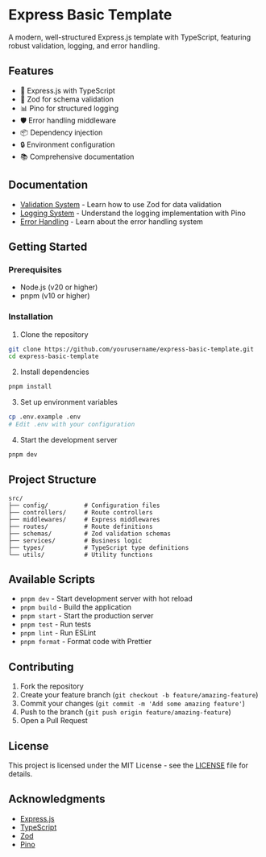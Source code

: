 # Express Basic Template

A modern, well-structured Express.js template with TypeScript, featuring robust validation, logging, and error handling.

## Features

- 🚀 Express.js with TypeScript
- 📝 Zod for schema validation
- 📊 Pino for structured logging
- 🛡️ Error handling middleware
- 📦 Dependency injection
- 🔒 Environment configuration
- 📚 Comprehensive documentation

## Documentation

- [Validation System](docs/validations.md) - Learn how to use Zod for data validation
- [Logging System](docs/logger.md) - Understand the logging implementation with Pino
- [Error Handling](docs/errorhandling.md) - Learn about the error handling system

## Getting Started

### Prerequisites

- Node.js (v20 or higher)
- pnpm (v10 or higher)

### Installation

1. Clone the repository

```bash
git clone https://github.com/yourusername/express-basic-template.git
cd express-basic-template
```

2. Install dependencies

```bash
pnpm install
```

3. Set up environment variables

```bash
cp .env.example .env
# Edit .env with your configuration
```

4. Start the development server

```bash
pnpm dev
```

## Project Structure

```
src/
├── config/          # Configuration files
├── controllers/     # Route controllers
├── middlewares/     # Express middlewares
├── routes/          # Route definitions
├── schemas/         # Zod validation schemas
├── services/        # Business logic
├── types/           # TypeScript type definitions
└── utils/           # Utility functions
```

## Available Scripts

- `pnpm dev` - Start development server with hot reload
- `pnpm build` - Build the application
- `pnpm start` - Start the production server
- `pnpm test` - Run tests
- `pnpm lint` - Run ESLint
- `pnpm format` - Format code with Prettier

## Contributing

1. Fork the repository
2. Create your feature branch (`git checkout -b feature/amazing-feature`)
3. Commit your changes (`git commit -m 'Add some amazing feature'`)
4. Push to the branch (`git push origin feature/amazing-feature`)
5. Open a Pull Request

## License

This project is licensed under the MIT License - see the [LICENSE](LICENSE) file for details.

## Acknowledgments

- [Express.js](https://expressjs.com/)
- [TypeScript](https://www.typescriptlang.org/)
- [Zod](https://zod.dev/)
- [Pino](https://getpino.io/)
